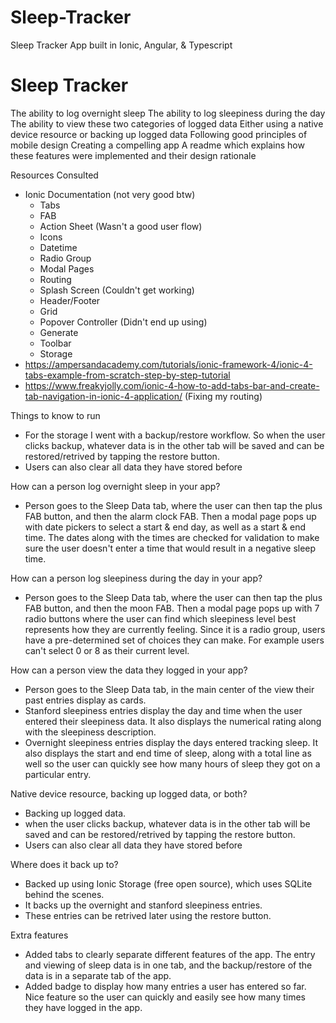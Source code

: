 # Sleep-Tracker
Sleep Tracker App built in Ionic, Angular, &amp; Typescript

# Sleep Tracker
The ability to log overnight sleep
The ability to log sleepiness during the day
The ability to view these two categories of logged data
Either using a native device resource or backing up logged data
Following good principles of mobile design
Creating a compelling app
A readme which explains how these features were implemented and their design rationale

Resources Consulted
- Ionic Documentation (not very good btw)
    - Tabs
    - FAB
    - Action Sheet (Wasn't a good user flow)
    - Icons
    - Datetime
    - Radio Group
    - Modal Pages
    - Routing
    - Splash Screen (Couldn't get working)
    - Header/Footer
    - Grid
    - Popover Controller (Didn't end up using)
    - Generate
    - Toolbar
    - Storage
- https://ampersandacademy.com/tutorials/ionic-framework-4/ionic-4-tabs-example-from-scratch-step-by-step-tutorial
- https://www.freakyjolly.com/ionic-4-how-to-add-tabs-bar-and-create-tab-navigation-in-ionic-4-application/ (Fixing my routing)

Things to know to run
- For the storage I went with a backup/restore workflow. So when the user clicks backup, whatever data is in the other tab will be saved and can be restored/retrived by tapping the restore button. 
- Users can also clear all data they have stored before

How can a person log overnight sleep in your app?
- Person goes to the Sleep Data tab, where the user can then tap the plus FAB button, and then the alarm clock FAB.
  Then a modal page pops up with date pickers to select a start & end day, as well as a start & end time.
  The dates along with the times are checked for validation to make sure the user doesn't enter a time that would result in a negative sleep time.


How can a person log sleepiness during the day in your app?
- Person goes to the Sleep Data tab, where the user can then tap the plus FAB button, and then the moon FAB.
  Then a modal page pops up with 7 radio buttons where the user can find which sleepiness level best represents how they are currently feeling.
  Since it is a radio group, users have a pre-determined set of choices they can make. For example users can't select 0 or 8 as their current level.

How can a person view the data they logged in your app?
- Person goes to the Sleep Data tab, in the main center of the view their past entries display as cards.
- Stanford sleepiness entries display the day and time when the user entered their sleepiness data. It also displays the numerical rating along with the sleepiness description.
- Overnight sleepiness entries display the days entered tracking sleep. 
It also displays the start and end time of sleep, along with a total line as well so the user can quickly see how many hours of sleep they got on a particular entry.


Native device resource, backing up logged data, or both?
- Backing up logged data.
- when the user clicks backup, whatever data is in the other tab will be saved and can be restored/retrived by tapping the restore button. 
- Users can also clear all data they have stored before


Where does it back up to?
- Backed up using Ionic Storage (free open source), which uses SQLite behind the scenes.
- It backs up the overnight and stanford sleepiness entries.
- These entries can be retrived later using the restore button.

Extra features
- Added tabs to clearly separate different features of the app. The entry and viewing of sleep data is in one tab, and the backup/restore of the data is in a separate tab of the app.
- Added badge to display how many entries a user has entered so far. Nice feature so the user can quickly and easily see how many times they have logged in the app.

